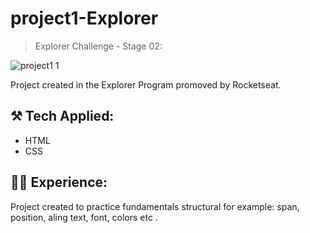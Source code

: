 # project1-Explorer

> Explorer Challenge - Stage 02:


![project1 1](https://github.com/kleck-lucena/project1-Explorer/assets/107014908/66c7fdc4-86cc-441d-b499-62bc73458887)


</p>

Project created in the Explorer Program promoved by Rocketseat.


## ⚒️ Tech Applied:
- HTML
- CSS

## 👩‍💻 Experience:
Project created to practice fundamentals structural for example: span, position, aling text, font, colors etc . <br/>  
